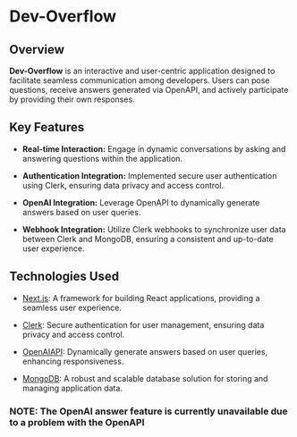 # Dev-Overflow

## Overview

**Dev-Overflow** is an interactive and user-centric application designed to facilitate seamless communication among developers. Users can pose questions, receive answers generated via OpenAPI, and actively participate by providing their own responses.

## Key Features

- **Real-time Interaction:** Engage in dynamic conversations by asking and answering questions within the application.
  
- **Authentication Integration:** Implemented secure user authentication using Clerk, ensuring data privacy and access control.

- **OpenAI Integration:** Leverage OpenAPI to dynamically generate answers based on user queries.

- **Webhook Integration:** Utilize Clerk webhooks to synchronize user data between Clerk and MongoDB, ensuring a consistent and up-to-date user experience.

## Technologies Used

- [Next.js](https://nextjs.org/): A framework for building React applications, providing a seamless user experience.

- [Clerk](https://clerk.dev/): Secure authentication for user management, ensuring data privacy and access control.

- [OpenAIAPI](https://openai.com/): Dynamically generate answers based on user queries, enhancing responsiveness.

- [MongoDB](https://www.mongodb.com/): A robust and scalable database solution for storing and managing application data.


### NOTE:  The OpenAI answer feature is currently unavailable due to a problem with the OpenAPI
